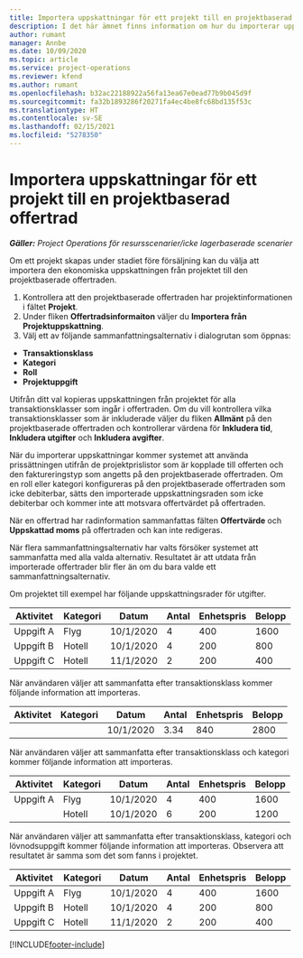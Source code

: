 ```yaml
---
title: Importera uppskattningar för ett projekt till en projektbaserad offertrad
description: I det här ämnet finns information om hur du importerar uppskattningar från ett projekt till en offertrad.
author: rumant
manager: Annbe
ms.date: 10/09/2020
ms.topic: article
ms.service: project-operations
ms.reviewer: kfend
ms.author: rumant
ms.openlocfilehash: b32ac22188922a56fa13ea67e0ead77b9b045d9f
ms.sourcegitcommit: fa32b1893286f20271fa4ec4be8fc68bd135f53c
ms.translationtype: HT
ms.contentlocale: sv-SE
ms.lasthandoff: 02/15/2021
ms.locfileid: "5278350"
---
```

# <a name="import-estimates-for-a-project-to-a-project-based-quote-line"></a>Importera uppskattningar för ett projekt till en projektbaserad offertrad

_**Gäller:** Project Operations för resursscenarier/icke lagerbaserade scenarier_


Om ett projekt skapas under stadiet före försäljning kan du välja att importera den ekonomiska uppskattningen från projektet till den projektbaserade offertraden.

1. Kontrollera att den projektbaserade offertraden har projektinformationen i fältet **Projekt**.
2. Under fliken **Offertradsinformaiton** väljer du **Importera från Projektuppskattning**.
3. Välj ett av följande sammanfattningsalternativ i dialogrutan som öppnas:

  - **Transaktionsklass**
  - **Kategori**
  - **Roll** 
  - **Projektuppgift**

Utifrån ditt val kopieras uppskattningen från projektet för alla transaktionsklasser som ingår i offertraden. Om du vill kontrollera vilka transaktionsklasser som är inkluderade väljer du fliken **Allmänt** på den projektbaserade offertraden och kontrollerar värdena för **Inkludera tid**, **Inkludera utgifter** och **Inkludera avgifter**.

När du importerar uppskattningar kommer systemet att använda prissättningen utifrån de projektprislistor som är kopplade till offerten och den faktureringstyp som angetts på den projektbaserade offertraden. Om en roll eller kategori konfigureras på den projektbaserade offertraden som icke debiterbar, sätts den importerade uppskattningsraden som icke debiterbar och kommer inte att motsvara offertvärdet på offertraden.

När en offertrad har radinformation sammanfattas fälten **Offertvärde** och **Uppskattad moms** på offertraden och kan inte redigeras.

När flera sammanfattningsalternativ har valts försöker systemet att sammanfatta med alla valda alternativ. Resultatet är att utdata från importerade offertrader blir fler än om du bara valde ett sammanfattningsalternativ.

Om projektet till exempel har följande uppskattningsrader för utgifter.

| Aktivitet | Kategori | Datum | Antal | Enhetspris | Belopp |
| --- | --- | --- | --- | --- | --- |
| Uppgift A | Flyg | 10/1/2020 | 4 | 400 | 1600 |
| Uppgift B | Hotell | 10/1/2020 | 4 | 200 | 800 |
| Uppgift C | Hotell | 11/1/2020 | 2 | 200 | 400 |

När användaren väljer att sammanfatta efter transaktionsklass kommer följande information att importeras.

| Aktivitet | Kategori | Datum | Antal | Enhetspris | Belopp |
| --- | --- | --- | --- | --- | --- |
| | | 10/1/2020 | 3.34 | 840 | 2800 |

När användaren väljer att sammanfatta efter transaktionsklass och kategori kommer följande information att importeras.

| Aktivitet | Kategori | Datum | Antal | Enhetspris | Belopp |
| --- | --- | --- | --- | --- | --- |
| Uppgift A | Flyg | 10/1/2020 | 4 | 400 | 1600 |
| | Hotell | 10/1/2020 | 6 | 200 | 1200 |

När användaren väljer att sammanfatta efter transaktionsklass, kategori och lövnodsuppgift kommer följande information att importeras. Observera att resultatet är samma som det som fanns i projektet.

| Aktivitet | Kategori | Datum | Antal | Enhetspris | Belopp |
| --- | --- | --- | --- | --- | --- |
| Uppgift A | Flyg | 10/1/2020 | 4 | 400 | 1600 |
| Uppgift B | Hotell | 10/1/2020 | 4 | 200 | 800 |
| Uppgift C | Hotell | 11/1/2020 | 2 | 200 | 400 |


[!INCLUDE[footer-include](../includes/footer-banner.md)]